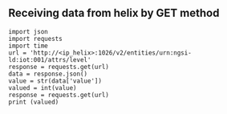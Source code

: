 ## Receiving data from helix by GET method
```
import json
import requests
import time
url = 'http://<ip_helix>:1026/v2/entities/urn:ngsi-ld:iot:001/attrs/level'
response = requests.get(url)
data = response.json()
value = str(data['value'])
valued = int(value)
response = requests.get(url)
print (valued)
